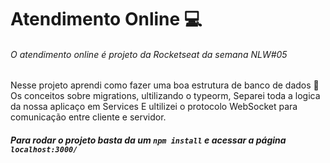 # Atendimento Online :computer:

###### O atendimento online é projeto da Rocketseat da semana NLW#05

Nesse projeto aprendi como fazer uma boa estrutura de banco de dados 🏦
Os conceitos sobre migrations, ultilizando o typeorm,
Separei toda a logica da nossa aplicaço em Services
E ultilizei o protocolo WebSocket para comunicação entre cliente e servidor.


##### Para rodar o projeto basta da um `npm install` e acessar a página `localhost:3000/`
